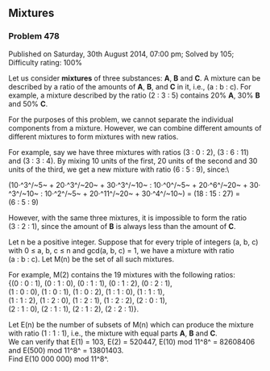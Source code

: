 Mixtures
--------

### Problem 478

Published on Saturday, 30th August 2014, 07:00 pm; Solved by 105;
Difficulty rating: 100%

Let us consider **mixtures** of three substances: **A**, **B** and
**C**. A mixture can be described by a ratio of the amounts of **A**,
**B**, and **C** in it, i.e., (a : b : c). For example, a mixture
described by the ratio (2 : 3 : 5) contains 20% **A**, 30% **B** and 50%
**C**.

For the purposes of this problem, we cannot separate the individual
components from a mixture. However, we can combine different amounts of
different mixtures to form mixtures with new ratios.

For example, say we have three mixtures with ratios (3 : 0 : 2),
(3 : 6 : 11) and (3 : 3 : 4). By mixing 10 units of the first, 20 units
of the second and 30 units of the third, we get a new mixture with ratio
(6 : 5 : 9), since:\

(10·^3^/~5~ + 20·^3^/~20~ + 30·^3^/~10~ : 10·^0^/~5~ + 20·^6^/~20~ + 30·^3^/~10~ : 10·^2^/~5~ + 20·^11^/~20~ + 30·^4^/~10~)
= (18 : 15 : 27) = (6 : 5 : 9)

However, with the same three mixtures, it is impossible to form the
ratio (3 : 2 : 1), since the amount of **B** is always less than the
amount of **C**.

Let n be a positive integer. Suppose that for every triple of integers
(a, b, c) with 0 ≤ a, b, c ≤ n and gcd(a, b, c) = 1, we have a mixture
with ratio (a : b : c). Let M(n) be the set of all such mixtures.

For example, M(2) contains the 19 mixtures with the following ratios:\
 {(0 : 0 : 1), (0 : 1 : 0), (0 : 1 : 1), (0 : 1 : 2), (0 : 2 : 1),\
 (1 : 0 : 0), (1 : 0 : 1), (1 : 0 : 2), (1 : 1 : 0), (1 : 1 : 1),\
 (1 : 1 : 2), (1 : 2 : 0), (1 : 2 : 1), (1 : 2 : 2), (2 : 0 : 1),\
 (2 : 1 : 0), (2 : 1 : 1), (2 : 1 : 2), (2 : 2 : 1)}.

Let E(n) be the number of subsets of M(n) which can produce the mixture
with ratio (1 : 1 : 1), i.e., the mixture with equal parts **A**, **B**
and **C**.\
 We can verify that E(1) = 103, E(2) = 520447, E(10) mod 11^8^ =
82608406 and E(500) mod 11^8^ = 13801403.\
 Find E(10 000 000) mod 11^8^.
